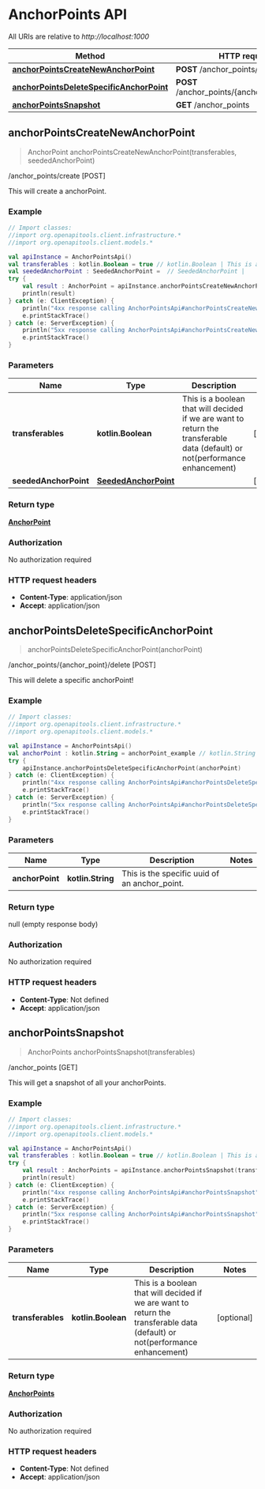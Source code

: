 # AnchorPoints API

All URIs are relative to *http://localhost:1000*

Method | HTTP request | Description
------------- | ------------- | -------------
[**anchorPointsCreateNewAnchorPoint**](AnchorPointsApi.md#anchorpointscreatenewanchorpoint) | **POST** /anchor_points/create | /anchor_points/create [POST]
[**anchorPointsDeleteSpecificAnchorPoint**](AnchorPointsApi.md#anchorpointsdeletespecificanchorpoint) | **POST** /anchor_points/\{anchor_point\}/delete | /anchor_points/\{anchor_point\}/delete [POST]
[**anchorPointsSnapshot**](AnchorPointsApi.md#anchorpointssnapshot) | **GET** /anchor_points | /anchor_points [GET]


<a id="anchorPointsCreateNewAnchorPoint"></a>
## **anchorPointsCreateNewAnchorPoint**
> AnchorPoint anchorPointsCreateNewAnchorPoint(transferables, seededAnchorPoint)

/anchor_points/create [POST]

This will create a anchorPoint.

### Example
```kotlin
// Import classes:
//import org.openapitools.client.infrastructure.*
//import org.openapitools.client.models.*

val apiInstance = AnchorPointsApi()
val transferables : kotlin.Boolean = true // kotlin.Boolean | This is a boolean that will decided if we are want to return the transferable data (default) or not(performance enhancement)
val seededAnchorPoint : SeededAnchorPoint =  // SeededAnchorPoint | 
try {
    val result : AnchorPoint = apiInstance.anchorPointsCreateNewAnchorPoint(transferables, seededAnchorPoint)
    println(result)
} catch (e: ClientException) {
    println("4xx response calling AnchorPointsApi#anchorPointsCreateNewAnchorPoint")
    e.printStackTrace()
} catch (e: ServerException) {
    println("5xx response calling AnchorPointsApi#anchorPointsCreateNewAnchorPoint")
    e.printStackTrace()
}
```

### Parameters

Name | Type | Description  | Notes
------------- | ------------- | ------------- | -------------
 **transferables** | **kotlin.Boolean**| This is a boolean that will decided if we are want to return the transferable data (default) or not(performance enhancement) | [optional]
 **seededAnchorPoint** | [**SeededAnchorPoint**](SeededAnchorPoint.md)|  | [optional]

### Return type

[**AnchorPoint**](AnchorPoint.md)

### Authorization

No authorization required

### HTTP request headers

 - **Content-Type**: application/json
 - **Accept**: application/json

<a id="anchorPointsDeleteSpecificAnchorPoint"></a>
## **anchorPointsDeleteSpecificAnchorPoint**
> anchorPointsDeleteSpecificAnchorPoint(anchorPoint)

/anchor_points/\{anchor_point\}/delete [POST]

This will delete a specific anchorPoint!

### Example
```kotlin
// Import classes:
//import org.openapitools.client.infrastructure.*
//import org.openapitools.client.models.*

val apiInstance = AnchorPointsApi()
val anchorPoint : kotlin.String = anchorPoint_example // kotlin.String | This is the specific uuid of an anchor_point.
try {
    apiInstance.anchorPointsDeleteSpecificAnchorPoint(anchorPoint)
} catch (e: ClientException) {
    println("4xx response calling AnchorPointsApi#anchorPointsDeleteSpecificAnchorPoint")
    e.printStackTrace()
} catch (e: ServerException) {
    println("5xx response calling AnchorPointsApi#anchorPointsDeleteSpecificAnchorPoint")
    e.printStackTrace()
}
```

### Parameters

Name | Type | Description  | Notes
------------- | ------------- | ------------- | -------------
 **anchorPoint** | **kotlin.String**| This is the specific uuid of an anchor_point. |

### Return type

null (empty response body)

### Authorization

No authorization required

### HTTP request headers

 - **Content-Type**: Not defined
 - **Accept**: application/json

<a id="anchorPointsSnapshot"></a>
## **anchorPointsSnapshot**
> AnchorPoints anchorPointsSnapshot(transferables)

/anchor_points [GET]

This will get a snapshot of all your anchorPoints.

### Example
```kotlin
// Import classes:
//import org.openapitools.client.infrastructure.*
//import org.openapitools.client.models.*

val apiInstance = AnchorPointsApi()
val transferables : kotlin.Boolean = true // kotlin.Boolean | This is a boolean that will decided if we are want to return the transferable data (default) or not(performance enhancement)
try {
    val result : AnchorPoints = apiInstance.anchorPointsSnapshot(transferables)
    println(result)
} catch (e: ClientException) {
    println("4xx response calling AnchorPointsApi#anchorPointsSnapshot")
    e.printStackTrace()
} catch (e: ServerException) {
    println("5xx response calling AnchorPointsApi#anchorPointsSnapshot")
    e.printStackTrace()
}
```

### Parameters

Name | Type | Description  | Notes
------------- | ------------- | ------------- | -------------
 **transferables** | **kotlin.Boolean**| This is a boolean that will decided if we are want to return the transferable data (default) or not(performance enhancement) | [optional]

### Return type

[**AnchorPoints**](AnchorPoints.md)

### Authorization

No authorization required

### HTTP request headers

 - **Content-Type**: Not defined
 - **Accept**: application/json

